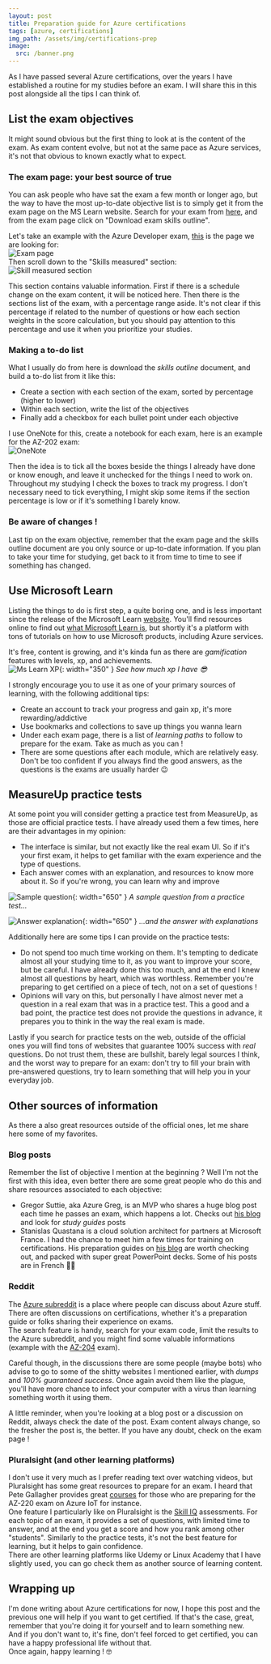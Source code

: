 ```yaml
---
layout: post
title: Preparation guide for Azure certifications
tags: [azure, certifications]
img_path: /assets/img/certifications-prep
image: 
  src: /banner.png
---
```


As I have passed several Azure certifications, over the years I have established a routine for my studies before an exam. I will share this in this post alongside all the tips I can think of.


## List the exam objectives

It might sound obvious but the first thing to look at is the content of the exam. As exam content evolve, but not at the same pace as Azure services, it's not that obvious to known exactly what to expect.  

### The exam page: your best source of true
You can ask people who have sat the exam a few month or longer ago, but the way to have the most up-to-date objective list is to simply get it from the exam page on the MS Learn website. Search for your exam from [here](https://docs.microsoft.com/en-us/learn/certifications/browse/), and from the exam page click on "Download exam skills outline".  

Let's take an example with the Azure Developer exam, [this](https://docs.microsoft.com/en-us/learn/certifications/exams/az-204) is the page we are looking for:  
![Exam page](/01-exam-page.png)  
Then scroll down to the "Skills measured" section:  
![Skill measured section](/02-download-skills.png)  

This section contains valuable information. First if there is a schedule change on the exam content, it will be noticed here. Then there is the sections list of the exam, with a percentage range aside. It's not clear if this percentage if related to the number of questions or how each section weights in the score calculation, but you should pay attention to this percentage and use it when you prioritize your studies.  

### Making a to-do list
What I usually do from here is download the *skills outline* document, and build a to-do list from it like this:
- Create a section with each section of the exam, sorted by percentage (higher to lower)
- Within each section, write the list of the objectives
- Finally add a checkbox for each bullet point under each objective  

I use OneNote for this, create a notebook for each exam, here is an example for the AZ-202 exam:  
![OneNote](/03-onenote.png)  

Then the idea is to tick all the boxes beside the things I already have done or know enough, and leave it unchecked for the things I need to work on. 
Throughout my studying I check the boxes to track my progress. I don't necessary need to tick everything, I might skip some items if the section percentage is low or if it's something I barely know.

### Be aware of changes !
Last tip on the exam objective, remember that the exam page and the skills outline document are you only source or up-to-date information. If you plan to take your time for studying, get back to it from time to time to see if something has changed.


## Use Microsoft Learn

Listing the things to do is first step, a quite boring one, and is less important since the release of the Microsoft Learn [website](https://docs.microsoft.com/en-us/learn/). You'll find resources online to find out [what Microsoft Learn is](https://docs.microsoft.com/en-us/learn/support/faq?pivots=general), but shortly it's a platform with tons of tutorials on how to use Microsoft products, including Azure services.  

It's free, content is growing, and it's kinda fun as there are *gamification* features with levels, xp, and achievements.  
![Ms Learn XP](/04-mslearn-xp.png){: width="350" }
_See how much xp I have 😎_

I strongly encourage you to use it as one of your primary sources of learning, with the following additional tips:
- Create an account to track your progress and gain xp, it's more rewarding/addictive
- Use bookmarks and collections to save up things you wanna learn
- Under each exam page, there is a list of *learning paths* to follow to prepare for the exam. Take as much as you can !
- There are some questions after each module, which are relatively easy. Don't be too confident if you always find the good answers, as the questions is the exams are usually harder 😉


## MeasureUp practice tests

At some point you will consider getting a practice test from MeasureUp, as those are official practice tests. I have already used them a few times, here are their advantages in my opinion:
- The interface is similar, but not exactly like the real exam UI. So if it's your first exam, it helps to get familiar with the exam experience and the type of questions.
- Each answer comes with an explanation, and resources to know more about it. So if you're wrong, you can learn why and improve

![Sample question](/05-measureup-question.png){: width="650" }
_A sample question from a practice test..._

![Answer explanation](/06-measureup-explanation.png){: width="650" }
_...and the answer with explanations_

Additionally here are some tips I can provide on the practice tests:
- Do not spend too much time working on them. It's tempting to dedicate almost all your studying time to it, as you want to improve your score, but be careful. I have already done this too much, and at the end I knew almost all questions by heart, which was worthless. Remember you're preparing to get certified on a piece of tech, not on a set of questions !
- Opinions will vary on this, but personally I have almost never met a question in a real exam that was in a practice test. This a good and a bad point, the practice test does not provide the questions in advance, it prepares you to think in the way the real exam is made.

Lastly if you search for practice tests on the web, outside of the official ones you will find tons of websites that guarantee 100% success with *real* questions. Do not trust them, these are bullshit, barely legal sources I think, and the worst way to prepare for an exam: don't try to fill your brain with pre-answered questions, try to learn something that will help you in your everyday job.


## Other sources of information

As there a also great resources outside of the official ones, let me share here some of my favorites.

### Blog posts
Remember the list of objective I mention at the beginning ? Well I'm not the first with this idea, even better there are some great people who do this and share resources associated to each objective:
- Gregor Suttie, aka Azure Greg, is an MVP who shares a huge blog post each time he passes an exam, which happens a lot. Checks out [his blog](https://gregorsuttie.com/) and look for *study guides* posts
- Stanislas Quastana is a cloud solution architect for partners at Microsoft France. I had the chance to meet him a few times for training on certifications. His preparation guides on [his blog](https://stanislas.io/) are worth checking out, and packed with super great PowerPoint decks. Some of his posts are in French 🥖🐓

### Reddit
The [Azure subreddit](https://www.reddit.com/r/AZURE) is a place where people can discuss about Azure stuff. There are often discussions on certifications, whether it's a preparation guide or folks sharing their experience on exams.  
The search feature is handy, search for your exam code, limit the results to the Azure subreddit, and you might find some valuable informations (example with the [AZ-204](https://www.reddit.com/r/AZURE/search?q=az-204&restrict_sr=1) exam).  

Careful though, in the discussions there are some people (maybe bots) who advise to go to some of the shitty websites I mentioned earlier, with *dumps* and *100% guaranteed success*. Once again avoid them like the plague, you'll have more chance to infect your computer with a virus than learning something worth it using them.

A little reminder, when you're looking at a blog post or a discussion on Reddit, always check the date of the post. Exam content always change, so the fresher the post is, the better. If you have any doubt, check on the exam page !

### Pluralsight (and other learning platforms)
I don't use it very much as I prefer reading text over watching videos, but Pluralsight has some great resources to prepare for an exam. I heard that Pete Gallagher provides great [courses](https://app.pluralsight.com/profile/author/peter-gallagher) for those who are preparing for the AZ-220 exam on Azure IoT for instance.  
One feature I particularly like on Pluralsight is the [Skill IQ](https://app.pluralsight.com/skilliq) assessments. For each topic of an exam, it provides a set of questions, with limited time to answer, and at the end you get a score and how you rank among other "students". Similarly to the practice tests, it's not the best feature for learning, but it helps to gain confidence.  
There are other learning platforms like Udemy or Linux Academy that I have slightly used, you can go check them as another source of learning content. 


## Wrapping up

I'm done writing about Azure certifications for now, I hope this post and the previous one will help if you want to get certified. If that's the case, great, remember that you're doing it for yourself and to learn something new.  
And if you don't want to, it's fine, don't feel forced to get certified, you can have a happy professional life without that.  
Once again, happy learning ! 🤓
